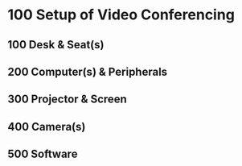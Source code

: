# 100 Setup of Video Conferencing

## 100 Desk & Seat(s)

## 200 Computer(s) & Peripherals

## 300 Projector & Screen

## 400 Camera(s)

## 500 Software
